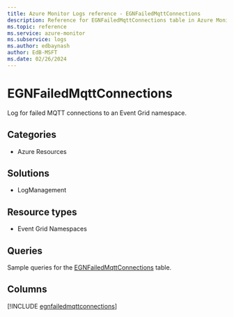 ```yaml
---
title: Azure Monitor Logs reference - EGNFailedMqttConnections
description: Reference for EGNFailedMqttConnections table in Azure Monitor Logs.
ms.topic: reference
ms.service: azure-monitor
ms.subservice: logs
ms.author: edbaynash
author: EdB-MSFT
ms.date: 02/26/2024
---
```


# EGNFailedMqttConnections

Log for failed MQTT connections to an Event Grid namespace.


## Categories

- Azure Resources

## Solutions

- LogManagement

## Resource types

- Event Grid Namespaces

## Queries

 Sample queries for the [EGNFailedMqttConnections](../queries/egnfailedmqttconnections.md) table.


## Columns
  
[!INCLUDE [egnfailedmqttconnections](.././tables/includes/egnfailedmqttconnections-include.md)]
